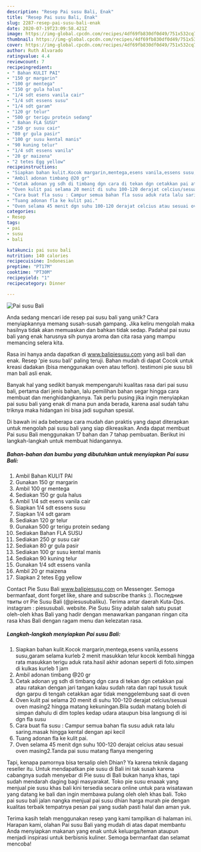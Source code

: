 ```yaml
---
description: "Resep Pai susu Bali, Enak"
title: "Resep Pai susu Bali, Enak"
slug: 2287-resep-pai-susu-bali-enak
date: 2020-07-19T23:09:58.421Z
image: https://img-global.cpcdn.com/recipes/4df69fb830df0d49/751x532cq70/pai-susu-bali-foto-resep-utama.jpg
thumbnail: https://img-global.cpcdn.com/recipes/4df69fb830df0d49/751x532cq70/pai-susu-bali-foto-resep-utama.jpg
cover: https://img-global.cpcdn.com/recipes/4df69fb830df0d49/751x532cq70/pai-susu-bali-foto-resep-utama.jpg
author: Ruth Alvarado
ratingvalue: 4.4
reviewcount: 7
recipeingredient:
- " Bahan KULIT PAI"
- "150 gr margarin"
- "100 gr mentega"
- "150 gr gula halus"
- "1/4 sdt esens vanila cair"
- "1/4 sdt essens susu"
- "1/4 sdt garam"
- "120 gr telur"
- "500 gr terigu protein sedang"
- " Bahan FLA SUSU"
- "250 gr susu cair"
- "80 gr gula pasir"
- "100 gr susu kental manis"
- "90 kuning telur"
- "1/4 sdt essens vanila"
- "20 gr maizena"
- "2 tetes Egg yellow"
recipeinstructions:
- "Siapkan bahan kulit.Kocok margarin,mentega,esens vanila,essens susu,garam selama kurleb 2 menit masukkan telur kocok kembali hingga rata masukkan terigu aduk rata.hasil akhir adonan seperti di foto.simpen di kulkas kurleb 1 jam"
- "Ambil adonan timbang @20 gr"
- "Cetak adonan yg sdh di timbang dgn cara di tekan dgn cetakkan pai atau ratakan dengan jari tangan kalau sudah rata dan rapi tusuk tusuk dgn garpu di tengah cetakkan agar tidak menggelembung saat di oven"
- "Oven kulit pai selama 20 menit di suhu 100-120 derajat celcius/sesuai oven masing2 hingga matang kekuningan.Bila sudah matang boleh di simpan dahulu di dlm toples kedap udara ataupun bisa langsung di isi dgn fla susu"
- "Cara buat fla susu : Campur semua bahan fla susu aduk rata lalu saring.masak hingga kental dengan api kecil"
- "Tuang adonan fla ke kulit pai."
- "Oven selama 45 menit dgn suhu 100-120 derajat celcius atau sesuai oven masing2.Tanda pai susu matang flanya mengering"
categories:
- Resep
tags:
- pai
- susu
- bali

katakunci: pai susu bali 
nutrition: 140 calories
recipecuisine: Indonesian
preptime: "PT17M"
cooktime: "PT30M"
recipeyield: "1"
recipecategory: Dinner

---
```



![Pai susu Bali](https://img-global.cpcdn.com/recipes/4df69fb830df0d49/751x532cq70/pai-susu-bali-foto-resep-utama.jpg)

Anda sedang mencari ide resep pai susu bali yang unik? Cara menyiapkannya memang susah-susah gampang. Jika keliru mengolah maka hasilnya tidak akan memuaskan dan bahkan tidak sedap. Padahal pai susu bali yang enak harusnya sih punya aroma dan cita rasa yang mampu memancing selera kita.

Rasa ini hanya anda dapatkan di www.balipiesusu.com yang asli bali dan enak. Resep &#39;pie susu bali&#39; paling teruji. Bahan mudah di dapat Cocok untuk kreasi dadakan (bisa menggunakan oven atau teflon). testimoni pie susu bli man bali asli enak.

Banyak hal yang sedikit banyak mempengaruhi kualitas rasa dari pai susu bali, pertama dari jenis bahan, lalu pemilihan bahan segar hingga cara membuat dan menghidangkannya. Tak perlu pusing jika ingin menyiapkan pai susu bali yang enak di mana pun anda berada, karena asal sudah tahu triknya maka hidangan ini bisa jadi suguhan spesial.


Di bawah ini ada beberapa cara mudah dan praktis yang dapat diterapkan untuk mengolah pai susu bali yang siap dikreasikan. Anda dapat membuat Pai susu Bali menggunakan 17 bahan dan 7 tahap pembuatan. Berikut ini langkah-langkah untuk membuat hidangannya.

<!--inarticleads1-->

##### Bahan-bahan dan bumbu yang dibutuhkan untuk menyiapkan Pai susu Bali:

1. Ambil  Bahan KULIT PAI
1. Gunakan 150 gr margarin
1. Ambil 100 gr mentega
1. Sediakan 150 gr gula halus
1. Ambil 1/4 sdt esens vanila cair
1. Siapkan 1/4 sdt essens susu
1. Siapkan 1/4 sdt garam
1. Sediakan 120 gr telur
1. Gunakan 500 gr terigu protein sedang
1. Sediakan  Bahan FLA SUSU
1. Sediakan 250 gr susu cair
1. Sediakan 80 gr gula pasir
1. Sediakan 100 gr susu kental manis
1. Sediakan 90 kuning telur
1. Gunakan 1/4 sdt essens vanila
1. Ambil 20 gr maizena
1. Siapkan 2 tetes Egg yellow


Contact Pie Susu Bali www.balipiesusu.com on Messenger. Semoga bermanfaat, dont forget like, share and subscribe thanks :). Последние твиты от Pie Susu Bali (@piesusubaliku). Terima antar daerah Kuta-Dps. instagram : piesusubali. website. Pie Susu Sisy adalah salah satu pusat oleh-oleh khas Bali yang hadir dengan menawarkan panganan ringan cita rasa khas Bali dengan ragam menu dan kelezatan rasa. 

<!--inarticleads2-->

##### Langkah-langkah menyiapkan Pai susu Bali:

1. Siapkan bahan kulit.Kocok margarin,mentega,esens vanila,essens susu,garam selama kurleb 2 menit masukkan telur kocok kembali hingga rata masukkan terigu aduk rata.hasil akhir adonan seperti di foto.simpen di kulkas kurleb 1 jam
1. Ambil adonan timbang @20 gr
1. Cetak adonan yg sdh di timbang dgn cara di tekan dgn cetakkan pai atau ratakan dengan jari tangan kalau sudah rata dan rapi tusuk tusuk dgn garpu di tengah cetakkan agar tidak menggelembung saat di oven
1. Oven kulit pai selama 20 menit di suhu 100-120 derajat celcius/sesuai oven masing2 hingga matang kekuningan.Bila sudah matang boleh di simpan dahulu di dlm toples kedap udara ataupun bisa langsung di isi dgn fla susu
1. Cara buat fla susu : Campur semua bahan fla susu aduk rata lalu saring.masak hingga kental dengan api kecil
1. Tuang adonan fla ke kulit pai.
1. Oven selama 45 menit dgn suhu 100-120 derajat celcius atau sesuai oven masing2.Tanda pai susu matang flanya mengering


Tapi, kenapa pamornya bisa tersalip oleh Dhian? Ya karena teknik dagang reseller itu. Untuk mendapatkan pie susu di Bali ini tak susah karena cabangnya sudah menyebar di Pie susu di Bali bukan hanya khas, tapi sudah mendarah daging bagi masyarakat. Toko pie susu enaaak yang menjual pie susu khas bali kini tersedia secara online untuk para wisatawan yang datang ke bali dan ingin membawa pulang oleh oleh khas bali. Toko pai susu bali jalan nangka menjual pai susu dhian harga murah pie dengan kualitas terbaik tempatnya pesan pai yang sudah pasti halal dan aman yuk. 

Terima kasih telah menggunakan resep yang kami tampilkan di halaman ini. Harapan kami, olahan Pai susu Bali yang mudah di atas dapat membantu Anda menyiapkan makanan yang enak untuk keluarga/teman ataupun menjadi inspirasi untuk berbisnis kuliner. Semoga bermanfaat dan selamat mencoba!
